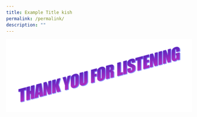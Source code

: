 ```yaml
---
title: Example Title kish
permalink: /permalink/
description: ""
---
```

![this is image](/images/se%20hyuns%20nice%20wordart.png)
